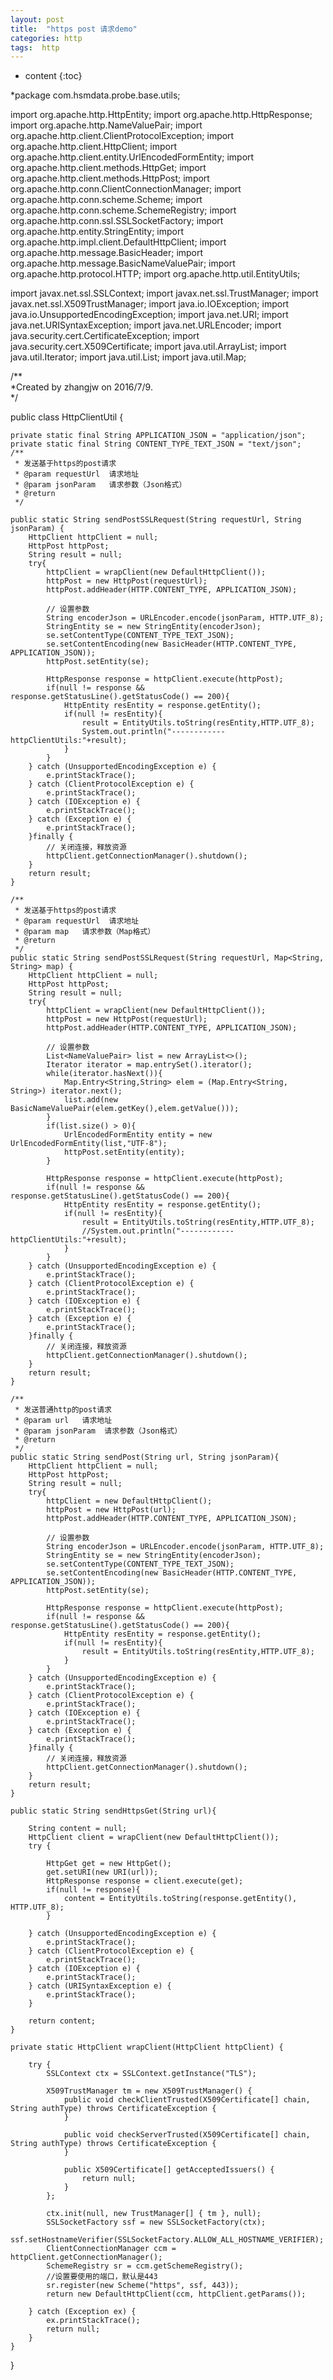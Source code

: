 ```yaml
---
layout: post
title:  "https post 请求demo"
categories: http
tags:  http
---
```


* content
{:toc}


*package com.hsmdata.probe.base.utils;

import org.apache.http.HttpEntity;
import org.apache.http.HttpResponse;
import org.apache.http.NameValuePair;
import org.apache.http.client.ClientProtocolException;
import org.apache.http.client.HttpClient;
import org.apache.http.client.entity.UrlEncodedFormEntity;
import org.apache.http.client.methods.HttpGet;
import org.apache.http.client.methods.HttpPost;
import org.apache.http.conn.ClientConnectionManager;
import org.apache.http.conn.scheme.Scheme;
import org.apache.http.conn.scheme.SchemeRegistry;
import org.apache.http.conn.ssl.SSLSocketFactory;
import org.apache.http.entity.StringEntity;
import org.apache.http.impl.client.DefaultHttpClient;
import org.apache.http.message.BasicHeader;
import org.apache.http.message.BasicNameValuePair;
import org.apache.http.protocol.HTTP;
import org.apache.http.util.EntityUtils;

import javax.net.ssl.SSLContext;
import javax.net.ssl.TrustManager;
import javax.net.ssl.X509TrustManager;
import java.io.IOException;
import java.io.UnsupportedEncodingException;
import java.net.URI;
import java.net.URISyntaxException;
import java.net.URLEncoder;
import java.security.cert.CertificateException;
import java.security.cert.X509Certificate;
import java.util.ArrayList;
import java.util.Iterator;
import java.util.List;
import java.util.Map;

/**\
 *Created by zhangjw on 2016/7/9.\
 */
 
public class HttpClientUtil {

    private static final String APPLICATION_JSON = "application/json";
    private static final String CONTENT_TYPE_TEXT_JSON = "text/json";
    /**
     * 发送基于https的post请求
     * @param requestUrl  请求地址
     * @param jsonParam   请求参数（Json格式）
     * @return
     */

    public static String sendPostSSLRequest(String requestUrl, String jsonParam) {
        HttpClient httpClient = null;
        HttpPost httpPost;
        String result = null;
        try{
            httpClient = wrapClient(new DefaultHttpClient());
            httpPost = new HttpPost(requestUrl);
            httpPost.addHeader(HTTP.CONTENT_TYPE, APPLICATION_JSON);

            // 设置参数
            String encoderJson = URLEncoder.encode(jsonParam, HTTP.UTF_8);
            StringEntity se = new StringEntity(encoderJson);
            se.setContentType(CONTENT_TYPE_TEXT_JSON);
            se.setContentEncoding(new BasicHeader(HTTP.CONTENT_TYPE, APPLICATION_JSON));
            httpPost.setEntity(se);

            HttpResponse response = httpClient.execute(httpPost);
            if(null != response && response.getStatusLine().getStatusCode() == 200){
                HttpEntity resEntity = response.getEntity();
                if(null != resEntity){
                    result = EntityUtils.toString(resEntity,HTTP.UTF_8);
                    System.out.println("------------httpClientUtils:"+result);
                }
            }
        } catch (UnsupportedEncodingException e) {
            e.printStackTrace();
        } catch (ClientProtocolException e) {
            e.printStackTrace();
        } catch (IOException e) {
            e.printStackTrace();
        } catch (Exception e) {
            e.printStackTrace();
        }finally {
            // 关闭连接，释放资源
            httpClient.getConnectionManager().shutdown();
        }
        return result;
    }

    /**
     * 发送基于https的post请求
     * @param requestUrl  请求地址
     * @param map   请求参数（Map格式）
     * @return
     */
    public static String sendPostSSLRequest(String requestUrl, Map<String, String> map) {
        HttpClient httpClient = null;
        HttpPost httpPost;
        String result = null;
        try{
            httpClient = wrapClient(new DefaultHttpClient());
            httpPost = new HttpPost(requestUrl);
            httpPost.addHeader(HTTP.CONTENT_TYPE, APPLICATION_JSON);

            // 设置参数
            List<NameValuePair> list = new ArrayList<>();
            Iterator iterator = map.entrySet().iterator();
            while(iterator.hasNext()){
                Map.Entry<String,String> elem = (Map.Entry<String, String>) iterator.next();
                list.add(new BasicNameValuePair(elem.getKey(),elem.getValue()));
            }
            if(list.size() > 0){
                UrlEncodedFormEntity entity = new UrlEncodedFormEntity(list,"UTF-8");
                httpPost.setEntity(entity);
            }

            HttpResponse response = httpClient.execute(httpPost);
            if(null != response && response.getStatusLine().getStatusCode() == 200){
                HttpEntity resEntity = response.getEntity();
                if(null != resEntity){
                    result = EntityUtils.toString(resEntity,HTTP.UTF_8);
                    //System.out.println("------------httpClientUtils:"+result);
                }
            }
        } catch (UnsupportedEncodingException e) {
            e.printStackTrace();
        } catch (ClientProtocolException e) {
            e.printStackTrace();
        } catch (IOException e) {
            e.printStackTrace();
        } catch (Exception e) {
            e.printStackTrace();
        }finally {
            // 关闭连接，释放资源
            httpClient.getConnectionManager().shutdown();
        }
        return result;
    }

    /**
     * 发送普通http的post请求
     * @param url   请求地址
     * @param jsonParam  请求参数（Json格式）
     * @return
     */
    public static String sendPost(String url, String jsonParam){
        HttpClient httpClient = null;
        HttpPost httpPost;
        String result = null;
        try{
            httpClient = new DefaultHttpClient();
            httpPost = new HttpPost(url);
            httpPost.addHeader(HTTP.CONTENT_TYPE, APPLICATION_JSON);

            // 设置参数
            String encoderJson = URLEncoder.encode(jsonParam, HTTP.UTF_8);
            StringEntity se = new StringEntity(encoderJson);
            se.setContentType(CONTENT_TYPE_TEXT_JSON);
            se.setContentEncoding(new BasicHeader(HTTP.CONTENT_TYPE, APPLICATION_JSON));
            httpPost.setEntity(se);

            HttpResponse response = httpClient.execute(httpPost);
            if(null != response && response.getStatusLine().getStatusCode() == 200){
                HttpEntity resEntity = response.getEntity();
                if(null != resEntity){
                    result = EntityUtils.toString(resEntity,HTTP.UTF_8);
                }
            }
        } catch (UnsupportedEncodingException e) {
            e.printStackTrace();
        } catch (ClientProtocolException e) {
            e.printStackTrace();
        } catch (IOException e) {
            e.printStackTrace();
        } catch (Exception e) {
            e.printStackTrace();
        }finally {
            // 关闭连接，释放资源
            httpClient.getConnectionManager().shutdown();
        }
        return result;
    }

    public static String sendHttpsGet(String url){

        String content = null;
        HttpClient client = wrapClient(new DefaultHttpClient());
        try {

            HttpGet get = new HttpGet();
            get.setURI(new URI(url));
            HttpResponse response = client.execute(get);
            if(null != response){
                content = EntityUtils.toString(response.getEntity(), HTTP.UTF_8);
            }

        } catch (UnsupportedEncodingException e) {
            e.printStackTrace();
        } catch (ClientProtocolException e) {
            e.printStackTrace();
        } catch (IOException e) {
            e.printStackTrace();
        } catch (URISyntaxException e) {
            e.printStackTrace();
        }

        return content;
    }

    private static HttpClient wrapClient(HttpClient httpClient) {

        try {
            SSLContext ctx = SSLContext.getInstance("TLS");

            X509TrustManager tm = new X509TrustManager() {
                public void checkClientTrusted(X509Certificate[] chain, String authType) throws CertificateException {
                }

                public void checkServerTrusted(X509Certificate[] chain, String authType) throws CertificateException {
                }

                public X509Certificate[] getAcceptedIssuers() {
                    return null;
                }
            };

            ctx.init(null, new TrustManager[] { tm }, null);
            SSLSocketFactory ssf = new SSLSocketFactory(ctx);
            ssf.setHostnameVerifier(SSLSocketFactory.ALLOW_ALL_HOSTNAME_VERIFIER);
            ClientConnectionManager ccm = httpClient.getConnectionManager();
            SchemeRegistry sr = ccm.getSchemeRegistry();
            //设置要使用的端口，默认是443
            sr.register(new Scheme("https", ssf, 443));
            return new DefaultHttpClient(ccm, httpClient.getParams());

        } catch (Exception ex) {
            ex.printStackTrace();
            return null;
        }
    }

}